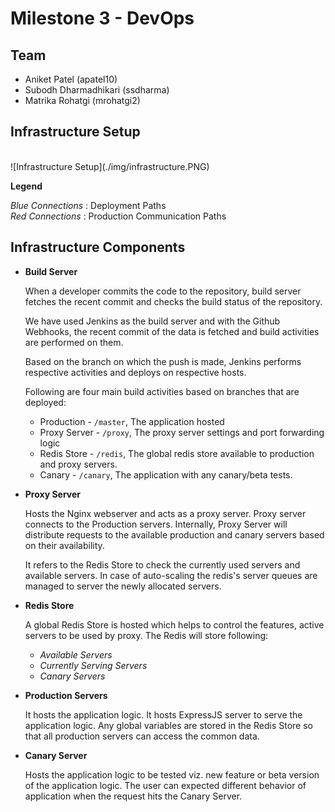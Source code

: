 # Milestone 3 - DevOps

## Team

* Aniket Patel (apatel10)
* Subodh Dharmadhikari (ssdharma)
* Matrika Rohatgi (mrohatgi2)


## Infrastructure Setup

<br>
![Infrastructure Setup](./img/infrastructure.PNG)

**Legend**

_Blue Connections_ : Deployment Paths
<br>_Red Connections_ : Production Communication Paths

## Infrastructure Components

* **Build Server**

  When a developer commits the code to the repository, build server fetches the recent commit and checks the build status of the repository.

  We have used Jenkins as the build server and with the Github Webhooks, the recent commit of the data is fetched and build activities are performed on them.

  Based on the branch on which the push is made, Jenkins performs respective activities and deploys on respective hosts.

  Following are four main build activities based on branches that are deployed:
  * Production - `/master`, The application hosted
  * Proxy Server - `/proxy`, The proxy server settings and port forwarding logic
  * Redis Store - `/redis`, The global redis store available to production and proxy servers.
  * Canary - `/canary`, The application with any canary/beta tests.


* **Proxy Server**

  Hosts the Nginx webserver and acts as a proxy server. Proxy server connects to the Production servers. Internally, Proxy Server will distribute requests to the available production and canary servers based on their availability.

  It refers to the Redis Store to check the currently used servers and available servers. In case of auto-scaling the redis's server queues are managed to server the newly allocated servers.

* **Redis Store**

  A global Redis Store is hosted which helps to control the features, active servers to be used by proxy. The Redis will store following:

  * _Available Servers_
  * _Currently Serving Servers_
  * _Canary Servers_


* **Production Servers**

  It hosts the application logic. It hosts ExpressJS server to serve the application logic. Any global variables are stored in the Redis Store so that all production servers can access the common data.

* **Canary Server**

  Hosts the application logic to be tested viz. new feature or beta version of the application logic. The user can expected different behavior of application when the request hits the Canary Server.
